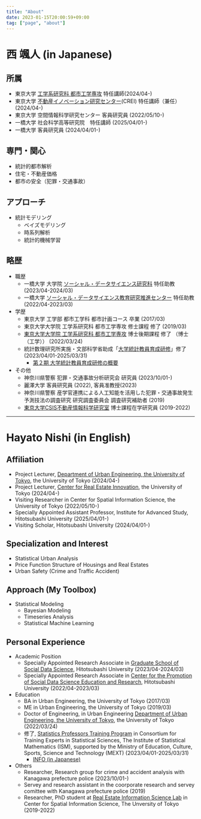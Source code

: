 ```yaml
---
title: "About"
date: 2023-01-15T20:00:59+09:00
tag: ["page", "about"]
---
```


# 西 颯人 (in Japanese)

## 所属

- 東京大学 [工学系研究科 都市工学専攻][1] 特任講師(2024/04-)
- 東京大学 [不動産イノベーション研究センター][crei](CREI) 特任講師（兼任）(2024/04-)
- 東京大学 空間情報科学研究センター 客員研究員 (2022/05/10-)
- 一橋大学 社会科学高等研究院　特任講師 (2025/04/01-)
- 一橋大学 客員研究員 (2024/04/01-)

## 専門・関心

- 統計的都市解析
- 住宅・不動産価格
- 都市の安全（犯罪・交通事故）

## アプローチ

- 統計モデリング
    - ベイズモデリング
    - 時系列解析
    - 統計的機械学習

## 略歴

- 職歴
    - 一橋大学 大学院 [ソーシャル・データサイエンス研究科][3] 特任助教 (2023/04-2024/03)
    - 一橋大学 [ソーシャル・データサイエンス教育研究推進センター][3] 特任助教 (2022/04-2023/03)
- 学歴
    - 東京大学 工学部 都市工学科 都市計画コース 卒業 (2017/03)
    - 東京大学大学院 工学系研究科 都市工学専攻 修士課程 修了 (2019/03)
    - [東京大学大学院 工学系研究科 都市工学専攻][1] 博士後期課程 修了 （博士（工学）） (2022/03/24)
    - 統計数理研究所実施・文部科学省助成「[大学統計教員育成研修][ism_training]」修了 (2023/04/01-2025/03/31)
      - [第２期 大学統計教員育成研修の概要](https://stat-expert.ism.ac.jp/training/2nd_training/)
- その他
    - 神奈川県警察 犯罪・交通事故分析研究会 研究員 (2023/10/01-)
    - 麗澤大学 客員研究員 (2022), 客員准教授(2023)
    - 神奈川県警察 産学官連携による人工知能を活用した犯罪・交通事故発生予測技法の調査研究 研究調査委員会 調査研究補助者 (2019)
    - [東京大学CSIS不動産情報科学研究室][2] 博士課程在学研究員 (2019-2022)

----

# Hayato Nishi (in English)

## Affiliation
- Project Lecturer, [Department of Urban Engineering, the University of Tokyo][1], the University of Tokyo (2024/04-)
- Project Lecturer, [Center for Real Estate Innovation][crei], the University of Tokyo (2024/04-)
- Visiting Researcher in Center for Spatial Information Science, the University of Tokyo (2022/05/10-)
- Specially Appointed Assistant Professor, Institute for Advanced Study, Hitotsubashi University (2025/04/01-)
- Visiting Scholar, Hitotsubashi University (2024/04/01-)

## Specialization and Interest

- Statistical Urban Analysis
- Price Function Structure of Housings and Real Estates
- Urban Safety (Crime and Traffic Accident)

## Approach (My Toolbox)

- Statistical Modeling
    - Bayesian Modeling
    - Timeseries Analysis
    - Statistical Machine Learning

## Personal Experience

- Academic Position
    - Specially Appointed Research Associate in [Graduate School of Social Data Science][3], Hitotsubashi University (2023/04-2024/03)
    - Specially Appointed Research Associate in [Center for the Promotion of Social Data Science Education and Research][3], Hitotsubashi University (2022/04-2023/03)
- Education
    - BA in Urban Engineering, the University of Tokyo (2017/03)
    - ME in Urban Engineering, the University of Tokyo (2019/03)
    - Doctor of Engineering, in Urban Engineering [Department of Urban Engineering, the University of Tokyo][1], the University of Tokyo (2022/03/24)
    - 修了, [Statistics Professors Training Program][ism_training_en] in Consortium for Training Experts in Statistical Sciences, The Institute of Statistical Mathematics (ISM), supported by  the Ministry of Education, Culture, Sports, Science and Technology (MEXT) (2023/04/01-2025/03/31)
      - [INFO (in Japanese)](https://stat-expert.ism.ac.jp/training/2nd_training/)
- Others
    - Researcher, Research group for crime and accident analysis with Kanagawa prefecture police (2023/10/01-)
    - Servey and research assistant in the coorporate research and servey comittee with Kanagawa prefecture police (2019)
    - Researcher, PhD student at [Real Estate Information Science Lab][2] in Center for Spatial Information Science, The Unversity of Tokyo (2019-2022)


[1]:http://www.due.t.u-tokyo.ac.jp
[2]:https://shmzlab.jp/main/
[3]:https://www.sds.hit-u.ac.jp/
[crei]:https://www.crei.e.u-tokyo.ac.jp/
[ism_training]:https://stat-expert.ism.ac.jp/training/outline03/
[ism_training_en]:https://stat-expert.ism.ac.jp/en/